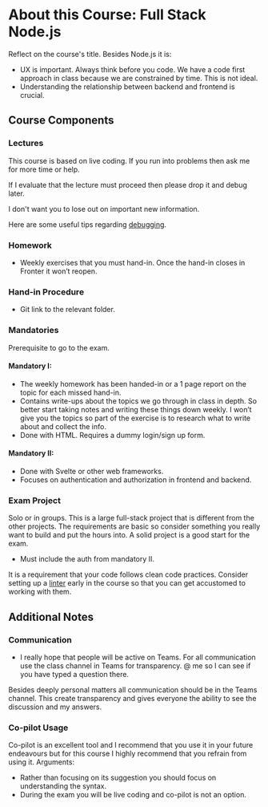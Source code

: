 # About this Course: **Full Stack Node.js**

Reflect on the course's title.  Besides Node.js it is:

- UX is important. Always think before you code. We have a code first approach in class because we are constrained by time. This is not ideal.
- Understanding the relationship between backend and frontend is crucial.  


## Course Components

### Lectures

This course is based on live coding. If you run into problems then ask me for more time or help. 

If I evaluate that the lecture must proceed then please drop it and debug later. 

I don't want you to lose out on important new information.

Here are some useful tips regarding [debugging](/00._Course_Material/00._Meta_Course_Material/debugging_tips.md).

### Homework

- Weekly exercises that you must hand-in. Once the hand-in closes in Fronter it won’t reopen. 

### Hand-in Procedure

- Git link to the relevant folder. 

### Mandatories

Prerequisite to go to the exam.

#### Mandatory I:

- The weekly homework has been handed-in or a 1 page report on the topic for each missed hand-in. 
- Contains write-ups about the topics we go through in class in depth. So better start taking notes and writing these things down weekly. I won’t give you the topics so part of the exercise is to research what to write about and collect the info. 
- Done with HTML. Requires a dummy login/sign up form.


#### Mandatory II:

- Done with Svelte or other web frameworks. 
- Focuses on authentication and authorization in frontend and backend. 


### Exam Project

Solo or in groups. This is a large full-stack project that is different from the other projects. The requirements are basic so consider something you really want to build and put the hours into. A solid project is a good start for the exam.

- Must include the auth from mandatory II. 

It is a requirement that your code follows clean code practices. Consider setting up a [linter](/00._Course_Material/00._Meta_Course_Material/linters_overview.md) early in the course so that you can get accustomed to working with them.

## Additional Notes

### Communication

-  I really hope that people will be active on Teams. For all communication use the class channel in Teams for transparency. @ me so I can see if you have typed a question there. 

Besides deeply personal matters all communication should be in the Teams channel. This create transparency and gives everyone the ability to see the discussion and my answers. 

### Co-pilot Usage

Co-pilot is an excellent tool and I recommend that you use it in your future endeavours but for this course I highly recommend that you refrain from using it. Arguments:
  - Rather than focusing on its suggestion you should focus on understanding the syntax. 
  - During the exam you will be live coding and co-pilot is not an option. 
